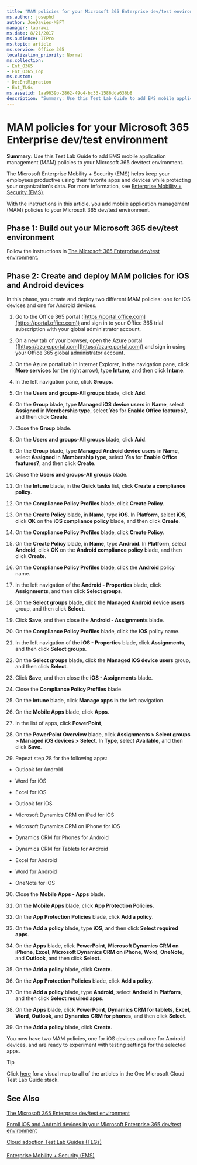 ```yaml
---
title: "MAM policies for your Microsoft 365 Enterprise dev/test environment"
ms.author: josephd
author: JoeDavies-MSFT
manager: laurawi
ms.date: 8/21/2017
ms.audience: ITPro
ms.topic: article
ms.service: Office 365
localization_priority: Normal
ms.collection:
- Ent_O365
- Ent_O365_Top
ms.custom:
- DecEntMigration
- Ent_TLGs
ms.assetid: 1aa9639b-2862-49c4-bc33-1586dda636b8
description: "Summary: Use this Test Lab Guide to add EMS mobile application management (MAM) policies to your Microsoft 365 dev/test environment."
---
```


# MAM policies for your Microsoft 365 Enterprise dev/test environment

 **Summary:** Use this Test Lab Guide to add EMS mobile application management (MAM) policies to your Microsoft 365 dev/test environment.
  
The Microsoft Enterprise Mobility + Security (EMS) helps keep your employees productive using their favorite apps and devices while protecting your organization's data. For more information, see [Enterprise Mobility + Security (EMS)](https://www.microsoft.com/cloud-platform/enterprise-mobility-security).
  
With the instructions in this article, you add mobile application management (MAM) policies to your Microsoft 365 dev/test environment.
  
## Phase 1: Build out your Microsoft 365 dev/test environment

Follow the instructions in [The Microsoft 365 Enterprise dev/test environment](the-microsoft-365-enterprise-dev-test-environment.md).
  
## Phase 2: Create and deploy MAM policies for iOS and Android devices

In this phase, you create and deploy two different MAM policies: one for iOS devices and one for Android devices.
  
1. Go to the Office 365 portal ([https://portal.office.com](https://portal.office.com)) and sign in to your Office 365 trial subscription with your global administrator account.
    
2. On a new tab of your browser, open the Azure portal ([https://azure.portal.com](https://azure.portal.com)) and sign in using your Office 365 global administrator account.
    
3. On the Azure portal tab in Internet Explorer, in the navigation pane, click **More services** (or the right arrow), type **Intune**, and then click **Intune**.
    
4. In the left navigation pane, click **Groups**.
    
5. On the **Users and groups-All groups** blade, click **Add**.
    
6. On the **Group** blade, type **Managed iOS device users** in **Name**, select **Assigned** in **Membership type**, select **Yes** for **Enable Office features?**, and then click **Create**. 
    
7. Close the **Group** blade.
    
8. On the **Users and groups-All groups** blade, click **Add**.
    
9. On the **Group** blade, type **Managed Android device users** in **Name**, select **Assigned** in **Membership type**, select **Yes** for **Enable Office features?**, and then click **Create**.
    
10. Close the **Users and groups-All groups** blade.
    
11. On the **Intune** blade, in the **Quick tasks** list, click **Create a compliance policy**.
    
12. On the **Compliance Policy Profiles** blade, click **Create Policy**.
    
13. On the **Create Policy** blade, in **Name**, type **iOS**. In **Platform**, select **iOS**, click **OK** on the **iOS compliance policy** blade, and then click **Create**.
    
14. On the **Compliance Policy Profiles** blade, click **Create Policy**.
    
15. On the **Create Policy** blade, in **Name**, type **Android**. In **Platform**, select **Android**, click **OK** on the **Android compliance policy** blade, and then click **Create**.
    
16. On the **Compliance Policy Profiles** blade, click the **Android** policy name.
    
17. In the left navigation of the **Android - Properties** blade, click **Assignments**, and then click **Select groups**.
    
18. On the **Select groups** blade, click the **Managed Android device users** group, and then click **Select**.
    
19. Click **Save**, and then close the **Android - Assignments** blade.
    
20. On the **Compliance Policy Profiles** blade, click the **iOS** policy name.
    
21. In the left navigation of the **iOS - Properties** blade, click **Assignments**, and then click **Select groups**.
    
22. On the **Select groups** blade, click the **Managed iOS device users** group, and then click **Select**.
    
23. Click **Save**, and then close the **iOS - Assignments** blade.
    
24. Close the **Compliance Policy Profiles** blade.
    
25. On the **Intune** blade, click **Manage apps** in the left navigation.
    
26. On the **Mobile Apps** blade, click **Apps**.
    
27. In the list of apps, click **PowerPoint**, 
    
28. On the **PowerPoint Overview** blade, click **Assignments > Select groups > Managed iOS devices > Select**. In **Type**, select **Available**, and then click **Save**.
    
29. Repeat step 28 for the following apps:
    
  - Outlook for Android
    
  - Word for iOS
    
  - Excel for iOS
    
  - Outlook for iOS
    
  - Microsoft Dynamics CRM on iPad for iOS
    
  - Microsoft Dynamics CRM on iPhone for iOS
    
  - Dynamics CRM for Phones for Android
    
  - Dynamics CRM for Tablets for Android
    
  - Excel for Android
    
  - Word for Android
    
  - OneNote for iOS
    
30. Close the **Mobile Apps - Apps** blade.
    
31. On the **Mobile Apps** blade, click **App Protection Policies**.
    
32. On the **App Protection Policies** blade, click **Add a policy**.
    
33. On the **Add a policy** blade, type **iOS**, and then click **Select required apps**.
    
34. On the **Apps** blade, click **PowerPoint**, **Microsoft Dynamics CRM on iPhone**, **Excel**, **Microsoft Dynamics CRM on iPhone**, **Word**, **OneNote**, and **Outlook**, and then click **Select**.
    
35. On the **Add a policy** blade, click **Create**.
    
36. On the **App Protection Policies** blade, click **Add a policy**.
    
37. On the **Add a policy** blade, type **Android**, select **Android** in **Platform**, and then click **Select required apps**.
    
38. On the **Apps** blade, click **PowerPoint**, **Dynamics CRM for tablets**, **Excel**, **Word**, **Outlook**, and **Dynamics CRM for phones**, and then click **Select**.
    
39. On the **Add a policy** blade, click **Create**.
    
You now have two MAM policies, one for iOS devices and one for Android devices, and are ready to experiment with testing settings for the selected apps.
  
> [!TIP]
> Click [here](https://docs.com/officeitpro/4355/pdf-portal-ca-tlg-stack?c=ca4UTZ) for a visual map to all of the articles in the One Microsoft Cloud Test Lab Guide stack.
  
## See Also

#### 

[The Microsoft 365 Enterprise dev/test environment](the-microsoft-365-enterprise-dev-test-environment.md)
  
[Enroll iOS and Android devices in your Microsoft Enterprise 365 dev/test environment](enroll-ios-and-android-devices-in-your-microsoft-enterprise-365-dev-test-environ.md)
  
[Cloud adoption Test Lab Guides (TLGs)](cloud-adoption-test-lab-guides-tlgs.md)
#### 

[Enterprise Mobility + Security (EMS)](https://www.microsoft.com/cloud-platform/enterprise-mobility-security)

